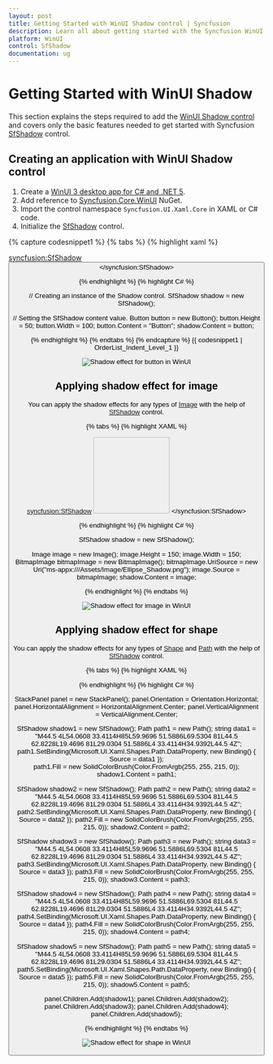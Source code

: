 ```yaml
---
layout: post
title: Getting Started with WinUI Shadow control | Syncfusion
description: Learn all about getting started with the Syncfusion WinUI Shadow(SfShadow) control, its elements, and more here.
platform: WinUI
control: SfShadow
documentation: ug
---
```


# Getting Started with WinUI Shadow

This section explains the steps required to add the [WinUI Shadow control](https://www.syncfusion.com/winui-controls/shadow) and covers only the basic features needed to get started with Syncfusion [SfShadow](https://help.syncfusion.com/cr/winui/Syncfusion.UI.Xaml.Core.SfShadow.html) control.

## Creating an application with WinUI Shadow control

1. Create a [WinUI 3 desktop app for C# and .NET 5](https://learn.microsoft.com/en-us/windows/apps/winui/winui3/create-your-first-winui3-app).
2. Add reference to [Syncfusion.Core.WinUI](https://www.nuget.org/packages/Syncfusion.Core.WinUI) NuGet. 
3. Import the control namespace `Syncfusion.UI.Xaml.Core` in XAML or C# code.
4. Initialize the [SfShadow](https://help.syncfusion.com/cr/winui/Syncfusion.UI.Xaml.Core.SfShadow.html) control.

{% capture codesnippet1 %}
{% tabs %}
{% highlight xaml %}

<Page
    x:Class="GettingStarted.MainPage"
    xmlns="http://schemas.microsoft.com/winfx/2006/xaml/presentation"
    xmlns:x="http://schemas.microsoft.com/winfx/2006/xaml"
    xmlns:local="using:GettingStarted"
    xmlns:d="http://schemas.microsoft.com/expression/blend/2008"
    xmlns:mc="http://schemas.openxmlformats.org/markup-compatibility/2006"
    xmlns:syncfusion="using:Syncfusion.UI.Xaml.Core"
    mc:Ignorable="d"
    Background="{ThemeResource ApplicationPageBackgroundThemeBrush}">
    <Grid>
      <syncfusion:SfShadow>
         <Button Height="50" Width="100" Content="Button"/>
      </syncfusion:SfShadow>
    </Grid>
</Page>

{% endhighlight %}
{% highlight C# %}

// Creating an instance of the Shadow control.
SfShadow shadow = new SfShadow();

// Setting the SfShadow content value.
Button button = new Button();
button.Height = 50;
button.Width = 100;
button.Content = "Button";
shadow.Content = button;

{% endhighlight %}
{% endtabs %}
{% endcapture %}
{{ codesnippet1 | OrderList_Indent_Level_1 }}

![Shadow effect for button in WinUI](Shadow_images/winui_shadow_button.png)

## Applying shadow effect for image

You can apply the shadow effects for any types of [Image](https://learn.microsoft.com/en-us/windows/windows-app-sdk/api/winrt/microsoft.ui.xaml.controls.image?view=windows-app-sdk-1.2) with the help of [SfShadow](https://help.syncfusion.com/cr/winui/Syncfusion.UI.Xaml.Core.SfShadow.html) control.

{% tabs %}
{% highlight XAML %}

<syncfusion:SfShadow>
   <Image Height="150" Width="150" Source="/Assets/Shadow/Ellipse_Shadow.png"/>
</syncfusion:SfShadow>

{% endhighlight %}
{% highlight C# %}

SfShadow shadow = new SfShadow();

Image image = new Image();
image.Height = 150;
image.Width = 150;
BitmapImage bitmapImage = new BitmapImage();
bitmapImage.UriSource = new Uri("ms-appx:///Assets/Image/Ellipse_Shadow.png");
image.Source = bitmapImage;
shadow.Content = image;

{% endhighlight %}
{% endtabs %}

![Shadow effect for image in WinUI](Shadow_images/winui_shadow_image.png)

## Applying shadow effect for shape 

You can apply the shadow effects for any types of [Shape](https://learn.microsoft.com/en-us/windows/windows-app-sdk/api/winrt/microsoft.ui.xaml.shapes.shape?view=windows-app-sdk-1.2) and [Path](https://learn.microsoft.com/en-us/windows/windows-app-sdk/api/winrt/microsoft.ui.xaml.shapes.path?view=windows-app-sdk-1.2) with the help of [SfShadow](https://help.syncfusion.com/cr/winui/Syncfusion.UI.Xaml.Core.SfShadow.html) control.

{% tabs %}
{% highlight XAML %}

<StackPanel Orientation="Horizontal">
   <syncfusion:SfShadow>
      <Path Data="M44.5 4L54.0608 33.4114H85L59.9696 51.5886L69.5304 81L44.5 62.8228L19.4696 81L29.0304 51.5886L4 33.4114H34.9392L44.5 4Z" Fill="#FFD700"/>  
   </syncfusion:SfShadow>
   <syncfusion:SfShadow>
      <Path Data="M44.5 4L54.0608 33.4114H85L59.9696 51.5886L69.5304 81L44.5 62.8228L19.4696 81L29.0304 51.5886L4 33.4114H34.9392L44.5 4Z" Fill="#FFD700"/>  
   </syncfusion:SfShadow>
   <syncfusion:SfShadow>
      <Path Data="M44.5 4L54.0608 33.4114H85L59.9696 51.5886L69.5304 81L44.5 62.8228L19.4696 81L29.0304 51.5886L4 33.4114H34.9392L44.5 4Z" Fill="#FFD700"/>  
   </syncfusion:SfShadow>
   <syncfusion:SfShadow>
      <Path Data="M44.5 4L54.0608 33.4114H85L59.9696 51.5886L69.5304 81L44.5 62.8228L19.4696 81L29.0304 51.5886L4 33.4114H34.9392L44.5 4Z" Fill="#FFD700"/>  
   </syncfusion:SfShadow>
   <syncfusion:SfShadow>
      <Path Data="M44.5 4L54.0608 33.4114H85L59.9696 51.5886L69.5304 81L44.5 62.8228L19.4696 81L29.0304 51.5886L4 33.4114H34.9392L44.5 4Z" Fill="#FFD700"/>  
   </syncfusion:SfShadow>
</StackPanel>

{% endhighlight %}
{% highlight C# %}

StackPanel panel = new StackPanel();
panel.Orientation = Orientation.Horizontal;
panel.HorizontalAlignment = HorizontalAlignment.Center;
panel.VerticalAlignment = VerticalAlignment.Center;

SfShadow shadow1 = new SfShadow();
Path path1 = new Path();
string data1 = "M44.5 4L54.0608 33.4114H85L59.9696 51.5886L69.5304 81L44.5 62.8228L19.4696 81L29.0304 51.5886L4 33.4114H34.9392L44.5 4Z";
path1.SetBinding(Microsoft.UI.Xaml.Shapes.Path.DataProperty, new Binding() { Source = data1 });    
path1.Fill = new SolidColorBrush(Color.FromArgb(255, 255, 215, 0));
shadow1.Content = path1;
           
SfShadow shadow2 = new SfShadow();
Path path2 = new Path();
string data2 = "M44.5 4L54.0608 33.4114H85L59.9696 51.5886L69.5304 81L44.5 62.8228L19.4696 81L29.0304 51.5886L4 33.4114H34.9392L44.5 4Z";
path2.SetBinding(Microsoft.UI.Xaml.Shapes.Path.DataProperty, new Binding() { Source = data2 });
path2.Fill = new SolidColorBrush(Color.FromArgb(255, 255, 215, 0));
shadow2.Content = path2;
          
SfShadow shadow3 = new SfShadow();
Path path3 = new Path();
string data3 = "M44.5 4L54.0608 33.4114H85L59.9696 51.5886L69.5304 81L44.5 62.8228L19.4696 81L29.0304 51.5886L4 33.4114H34.9392L44.5 4Z";
path3.SetBinding(Microsoft.UI.Xaml.Shapes.Path.DataProperty, new Binding() { Source = data3 });
path3.Fill = new SolidColorBrush(Color.FromArgb(255, 255, 215, 0));
shadow3.Content = path3;
           
SfShadow shadow4 = new SfShadow();
Path path4 = new Path();
string data4 = "M44.5 4L54.0608 33.4114H85L59.9696 51.5886L69.5304 81L44.5 62.8228L19.4696 81L29.0304 51.5886L4 33.4114H34.9392L44.5 4Z";
path4.SetBinding(Microsoft.UI.Xaml.Shapes.Path.DataProperty, new Binding() { Source = data4 });
path4.Fill = new SolidColorBrush(Color.FromArgb(255, 255, 215, 0));
shadow4.Content = path4;
        
SfShadow shadow5 = new SfShadow();
Path path5 = new Path();
string data5 = "M44.5 4L54.0608 33.4114H85L59.9696 51.5886L69.5304 81L44.5 62.8228L19.4696 81L29.0304 51.5886L4 33.4114H34.9392L44.5 4Z";
path5.SetBinding(Microsoft.UI.Xaml.Shapes.Path.DataProperty, new Binding() { Source = data5 });
path5.Fill = new SolidColorBrush(Color.FromArgb(255, 255, 215, 0));
shadow5.Content = path5;
            
panel.Children.Add(shadow1);
panel.Children.Add(shadow2);
panel.Children.Add(shadow3);
panel.Children.Add(shadow4);
panel.Children.Add(shadow5);
   
{% endhighlight %}
{% endtabs %}

![Shadow effect for shape in WinUI](Shadow_images/winui_shadow_path.png)
